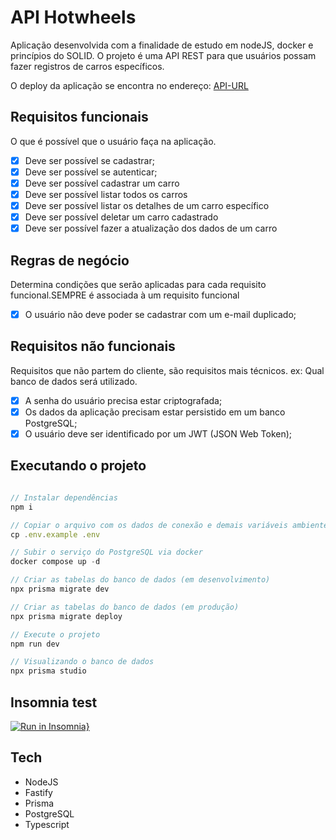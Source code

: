 # API Hotwheels
Aplicação desenvolvida com a finalidade de estudo em nodeJS, docker e princípios do SOLID.
O projeto é uma API REST para que usuários possam fazer registros de carros específicos.

O deploy da aplicação se encontra no endereço: [API-URL](https://api-hotwheels.onrender.com)

## Requisitos funcionais
O que é possível que o usuário faça na aplicação.

- [x] Deve ser possível se cadastrar;
- [x] Deve ser possível se autenticar;
- [x] Deve ser possível cadastrar um carro
- [x] Deve ser possível listar todos os carros
- [x] Deve ser possível listar os detalhes de um carro específico
- [x] Deve ser possível deletar um carro cadastrado
- [x] Deve ser possível fazer a atualização dos dados de um carro

## Regras de negócio
Determina condições que serão aplicadas para cada requisito funcional.SEMPRE é associada à um requisito funcional

- [x] O usuário não deve poder se cadastrar com um e-mail duplicado;


## Requisitos não funcionais
Requisitos que não partem do cliente, são requisitos mais técnicos. ex: Qual banco de dados será utilizado.

- [x] A senha do usuário precisa estar criptografada;
- [x] Os dados da aplicação precisam estar persistido em um banco PostgreSQL;
- [x] O usuário deve ser identificado por um JWT (JSON Web Token);

## Executando o projeto
```js

// Instalar dependências
npm i

// Copiar o arquivo com os dados de conexão e demais variáveis ambiente
cp .env.example .env

// Subir o serviço do PostgreSQL via docker
docker compose up -d

// Criar as tabelas do banco de dados (em desenvolvimento)
npx prisma migrate dev

// Criar as tabelas do banco de dados (em produção)
npx prisma migrate deploy

// Execute o projeto
npm run dev

// Visualizando o banco de dados
npx prisma studio
```

## Insomnia test
[![Run in Insomnia}](https://insomnia.rest/images/run.svg)](https://insomnia.rest/run/?label=API-hotwheels&uri=https%3A%2F%2Fraw.githubusercontent.com%2FRenanFachin%2FAPI_HotWheels%2Fmain%2Fapi-hotwheels-insomnia-export.json%3Ftoken%3DGHSAT0AAAAAABV4J7KLL3HN4TCH52ATHE6KZPPHHDQ)

## Tech

- NodeJS
- Fastify
- Prisma
- PostgreSQL
- Typescript
